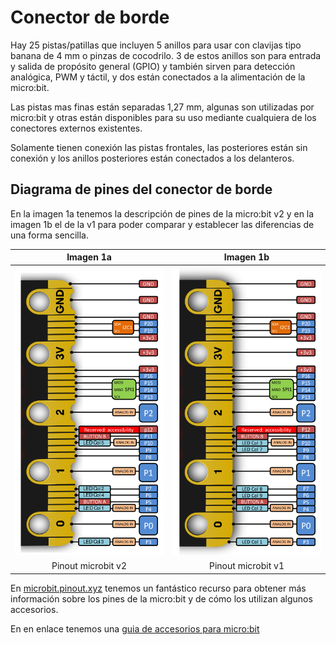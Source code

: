 # Conector de borde
Hay 25 pistas/patillas que incluyen 5 anillos para usar con clavijas tipo banana de 4 mm o pinzas de cocodrilo. 3 de estos anillos son para entrada y salida de propósito general (GPIO) y también sirven para detección analógica, PWM y táctil, y dos están conectados a la alimentación de la micro:bit.

Las pistas mas finas están separadas 1,27 mm, algunas son utilizadas por micro:bit  y otras están disponibles para su uso mediante cualquiera de los conectores externos existentes.

Solamente tienen conexión las pistas frontales, las posteriores están sin conexión y los anillos posteriores están conectados a los delanteros.

## Diagrama de pines del conector de borde
En la imagen 1a tenemos la descripción de pines de la micro:bit v2 y en la imagen 1b el de la v1 para poder comparar y establecer las diferencias de una forma sencilla.

<center>

| Imagen 1a | Imagen 1b |
|:-:|:-:|
| ![Pinout microbit v2](../img/borde/1a.png) | ![Pinout microbit v1](../img/borde/1b.png) |
| Pinout microbit v2 | Pinout microbit v1 |

</center>

En [microbit.pinout.xyz](https://microbit.pinout.xyz/) tenemos un fantástico recurso para obtener más información sobre los pines de la micro:bit y de cómo los utilizan algunos accesorios.

En en enlace tenemos una [guia de accesorios para micro:bit](https://cdn.sanity.io/files/ajwvhvgo/production/c6f0a76cbe149f91fb998fba3f76e4816187e575.pdf?dl=AccessoryGuide.pdf)

